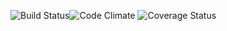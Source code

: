 ![Build Status](https://codeship.com/projects/23c99a60-4d3f-0133-e6e4-5e133cc3564c/status?branch=master)![Code Climate](https://codeclimate.com/github/caseykim/on-my-route.png) ![Coverage Status](https://coveralls.io/repos/caseykim/on-my-route/badge.png)
